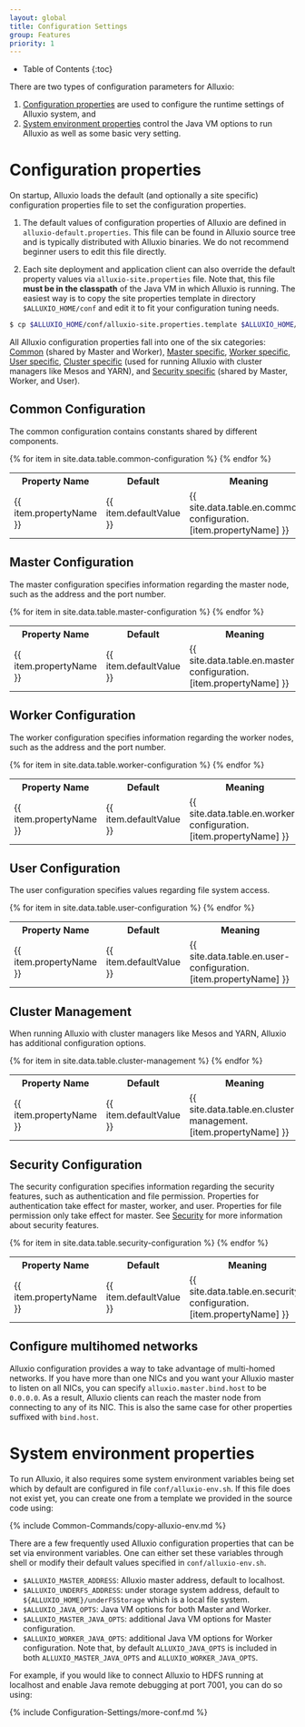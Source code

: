 ```yaml
---
layout: global
title: Configuration Settings
group: Features
priority: 1
---
```


* Table of Contents
{:toc}

There are two types of configuration parameters for Alluxio:

1. [Configuration properties](#configuration-properties) are used to configure the runtime settings
of Alluxio system, and
2. [System environment properties](#system-environment-properties) control the Java VM options to
run Alluxio as well as some basic very setting.

# Configuration properties

On startup, Alluxio loads the default (and optionally a site specific) configuration properties file
to set the configuration properties.

1. The default values of configuration properties of Alluxio are defined in
`alluxio-default.properties`. This file can be found in Alluxio source tree and is typically
distributed with Alluxio binaries. We do not recommend beginner users to edit this file directly.

2. Each site deployment and application client can also override the default property values via
`alluxio-site.properties` file. Note that, this file **must be in the classpath** of the Java VM in
which Alluxio is running. The easiest way is to copy the site properties template in directory
`$ALLUXIO_HOME/conf` and edit it to fit your configuration tuning needs.

```bash
$ cp $ALLUXIO_HOME/conf/alluxio-site.properties.template $ALLUXIO_HOME/conf/alluxio-site.properties
```

All Alluxio configuration properties fall into one of the six categories:
[Common](#common-configuration) (shared by Master and Worker),
[Master specific](#master-configuration), [Worker specific](#worker-configuration),
[User specific](#user-configuration), [Cluster specific](#cluster-management) (used for running
Alluxio with cluster managers like Mesos and YARN), and
[Security specific](#security-configuration) (shared by Master, Worker, and User).

## Common Configuration

The common configuration contains constants shared by different components.

<table class="table table-striped">
<tr><th>Property Name</th><th>Default</th><th>Meaning</th></tr>
{% for item in site.data.table.common-configuration %}
  <tr>
    <td>{{ item.propertyName }}</td>
    <td>{{ item.defaultValue }}</td>
    <td>{{ site.data.table.en.common-configuration.[item.propertyName] }}</td>
  </tr>
{% endfor %}
</table>

## Master Configuration

The master configuration specifies information regarding the master node, such as the address and
the port number.

<table class="table table-striped">
<tr><th>Property Name</th><th>Default</th><th>Meaning</th></tr>
{% for item in site.data.table.master-configuration %}
  <tr>
    <td>{{ item.propertyName }}</td>
    <td>{{ item.defaultValue }}</td>
    <td>{{ site.data.table.en.master-configuration.[item.propertyName] }}</td>
  </tr>
{% endfor %}
</table>

## Worker Configuration

The worker configuration specifies information regarding the worker nodes, such as the address and
the port number.

<table class="table table-striped">
<tr><th>Property Name</th><th>Default</th><th>Meaning</th></tr>
{% for item in site.data.table.worker-configuration %}
  <tr>
    <td>{{ item.propertyName }}</td>
    <td>{{ item.defaultValue }}</td>
    <td>{{ site.data.table.en.worker-configuration.[item.propertyName] }}</td>
  </tr>
{% endfor %}
</table>


## User Configuration

The user configuration specifies values regarding file system access.

<table class="table table-striped">
<tr><th>Property Name</th><th>Default</th><th>Meaning</th></tr>
{% for item in site.data.table.user-configuration %}
  <tr>
    <td>{{ item.propertyName }}</td>
    <td>{{ item.defaultValue }}</td>
    <td>{{ site.data.table.en.user-configuration.[item.propertyName] }}</td>
  </tr>
{% endfor %}
</table>

## Cluster Management

When running Alluxio with cluster managers like Mesos and YARN, Alluxio has additional
configuration options.

<table class="table table-striped">
<tr><th>Property Name</th><th>Default</th><th>Meaning</th></tr>
{% for item in site.data.table.cluster-management %}
  <tr>
    <td>{{ item.propertyName }}</td>
    <td>{{ item.defaultValue }}</td>
    <td>{{ site.data.table.en.cluster-management.[item.propertyName] }}</td>
  </tr>
{% endfor %}
</table>

## Security Configuration

The security configuration specifies information regarding the security features,
such as authentication and file permission. Properties for authentication take effect for master,
worker, and user. Properties for file permission only take effect for master.
See [Security](Security.html) for more information about security features.

<table class="table table-striped">
<tr><th>Property Name</th><th>Default</th><th>Meaning</th></tr>
{% for item in site.data.table.security-configuration %}
  <tr>
    <td>{{ item.propertyName }}</td>
    <td>{{ item.defaultValue }}</td>
    <td>{{ site.data.table.en.security-configuration.[item.propertyName] }}</td>
  </tr>
{% endfor %}
</table>

## Configure multihomed networks

Alluxio configuration provides a way to take advantage of multi-homed networks. If you have more
than one NICs and you want your Alluxio master to listen on all NICs, you can specify
`alluxio.master.bind.host` to be `0.0.0.0`. As a result, Alluxio clients can reach the master node
from connecting to any of its NIC. This is also the same case for other properties suffixed with
`bind.host`.

# System environment properties

To run Alluxio, it also requires some system environment variables being set which by default are
configured in file `conf/alluxio-env.sh`. If this file does not exist yet, you can create one from a
template we provided in the source code using:

{% include Common-Commands/copy-alluxio-env.md %}

There are a few frequently used Alluxio configuration properties that can be set via environment
variables. One can either set these variables through shell or modify their default values specified
in `conf/alluxio-env.sh`.

* `$ALLUXIO_MASTER_ADDRESS`: Alluxio master address, default to localhost.
* `$ALLUXIO_UNDERFS_ADDRESS`: under storage system address, default to
`${ALLUXIO_HOME}/underFSStorage` which is a local file system.
* `$ALLUXIO_JAVA_OPTS`: Java VM options for both Master and Worker.
* `$ALLUXIO_MASTER_JAVA_OPTS`: additional Java VM options for Master configuration.
* `$ALLUXIO_WORKER_JAVA_OPTS`: additional Java VM options for Worker configuration. Note that, by
default `ALLUXIO_JAVA_OPTS` is included in both `ALLUXIO_MASTER_JAVA_OPTS` and
`ALLUXIO_WORKER_JAVA_OPTS`.

For example, if you would like to connect Alluxio to HDFS running at localhost and enable Java
remote debugging at port 7001, you can do so using:

{% include Configuration-Settings/more-conf.md %}

